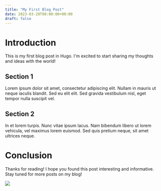 ```yaml
---
title: "My First Blog Post"
date: 2023-03-28T08:00:00+00:00
draft: false
---
```


# Introduction

This is my first blog post in Hugo. I'm excited to start sharing my thoughts and ideas with the world!

## Section 1

Lorem ipsum dolor sit amet, consectetur adipiscing elit. Nullam in mauris ut neque iaculis blandit. Sed eu elit elit. Sed gravida vestibulum nisl, eget tempor nulla suscipit vel.

## Section 2

In et lorem turpis. Nunc vitae ipsum lacus. Nam bibendum libero ut lorem vehicula, vel maximus lorem euismod. Sed quis pretium neque, sit amet ultrices neque.

# Conclusion

Thanks for reading! I hope you found this post interesting and informative. Stay tuned for more posts on my blog!

![](/images/2023-05-17-21-46-08.png)